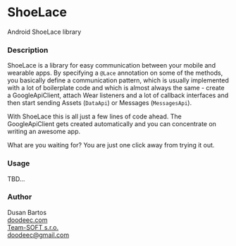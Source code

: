 # ShoeLace
Android ShoeLace library

### Description
ShoeLace is a library for easy communication between your mobile and wearable apps.
By specifying a `@Lace` annotation on some of the methods, you basically define a communication
pattern, which is usually implemented with a lot of boilerplate code and which is almost always
the same - create a GoogleApiClient, attach Wear listeners and a lot of callback interfaces and
then start sending Assets (`DataApi`) or Messages (`MessagesApi`).

With ShoeLace this is all just a few lines of code ahead. The GoogleApiClient gets created
automatically and you can concentrate on writing an awesome app.
 
What are you waiting for? You are just one click away from trying it out.

### Usage

TBD...

### Author
Dusan Bartos<br/>
[doodeec.com](http://doodeec.com)<br/>
[Team-SOFT s.r.o.](https://teamsoft.sk)<br/>
[doodeec@gmail.com](mailto:doodeec@gmail.com)